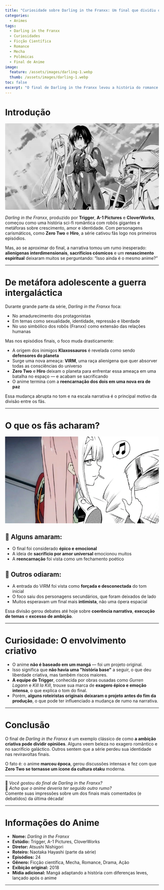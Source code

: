 ```yaml
---
title: "Curiosidade sobre Darling in the Franxx: Um final que dividiu opiniões"
categories:
  - Animes
tags:
  - Darling in the Franxx
  - Curiosidades
  - Ficção Científica
  - Romance
  - Mecha
  - Polêmicas
  - Final de Anime
image:
  feature: /assets/images/darling-1.webp
  thumb: /assets/images/darling-1.webp
toc: false
excerpt: "O final de Darling in the Franxx levou a história do romance adolescente e da guerra contra monstros a um nível galáctico — e isso deixou muitos fãs divididos. Amor, reencarnação e alienígenas no mesmo pacote: foi ousado ou exagerado?"
---
```


# Introdução

![Zero Two e Hiro em um momento chave do episódio final.](/assets/images/darling-1.webp)

*Darling in the Franxx*, produzido por **Trigger**, **A-1 Pictures** e **CloverWorks**, começou como uma história sci-fi romântica com robôs gigantes e metáforas sobre crescimento, amor e identidade. Com personagens carismáticos, como **Zero Two** e **Hiro**, a série cativou fãs logo nos primeiros episódios.

Mas, ao se aproximar do final, a narrativa tomou um rumo inesperado: **alienígenas interdimensionais**, **sacrifícios cósmicos** e um **renascimento espiritual** deixaram muitos se perguntando: “Isso ainda é o mesmo anime?”

---

# De metáfora adolescente a guerra intergaláctica

Durante grande parte da série, *Darling in the Franxx* foca:

- No amadurecimento dos protagonistas  
- Em temas como sexualidade, identidade, repressão e liberdade  
- No uso simbólico dos robôs (Franxx) como extensão das relações humanas  

Mas nos episódios finais, o foco muda drasticamente:

- A origem dos inimigos **Klaxossauros** é revelada como sendo **defensores do planeta**  
- Surge uma nova ameaça: **VIRM**, uma raça alienígena que quer absorver todas as consciências do universo  
- **Zero Two** e **Hiro** deixam o planeta para enfrentar essa ameaça em uma batalha no espaço — e acabam se sacrificando  
- O anime termina com a **reencarnação dos dois em uma nova era de paz**

Essa mudança abrupta no tom e na escala narrativa é o principal motivo da divisão entre os fãs.

---

# O que os fãs acharam?

![Cena de Zero Two transformada em nave para a batalha final.](/assets/images/darling-2.webp)

## 🤯 Alguns amaram:

- O final foi considerado **épico e emocional**  
- A ideia de **sacrifício por amor universal** emocionou muitos  
- A **reencarnação** foi vista como um fechamento poético

## 😤 Outros odiaram:

- A entrada do VIRM foi vista como **forçada e desconectada** do tom inicial  
- O foco saiu dos personagens secundários, que foram deixados de lado  
- Muitos esperavam um final mais **intimista**, não uma ópera espacial

Essa divisão gerou debates até hoje sobre **coerência narrativa**, **execução de temas** e **excesso de ambição**.

---

# Curiosidade: O envolvimento criativo

- O anime **não é baseado em um mangá** — foi um projeto original.  
- Isso significa que **não havia uma "história base"** a seguir, o que deu liberdade criativa, mas também riscos maiores.  
- **A equipe de Trigger**, conhecida por obras ousadas como *Gurren Lagann* e *Kill la Kill*, trouxe sua marca de **exagero épico e emoção intensa**, o que explica o tom do final.  
- Porém, **alguns roteiristas originais deixaram o projeto antes do fim da produção**, o que pode ter influenciado a mudança de rumo na narrativa.

---

# Conclusão

O final de *Darling in the Franxx* é um exemplo clássico de como **a ambição criativa pode dividir opiniões**. Alguns veem beleza no exagero romântico e no sacrifício galáctico. Outros sentem que a série perdeu sua identidade nas reviravoltas finais.

O fato é: o anime **marcou época**, gerou discussões intensas e fez com que **Zero Two se tornasse um ícone da cultura otaku** moderna.

---

💬 *Você gostou do final de Darling in the Franxx?*  
🚀 *Acha que o anime deveria ter seguido outro rumo?*  
Comente suas impressões sobre um dos finais mais comentados (e debatidos) da última década!

---

# Informações do Anime

- **Nome:** *Darling in the Franxx*  
- **Estúdio:** Trigger, A-1 Pictures, CloverWorks  
- **Diretor:** Atsushi Nishigori  
- **Roteiro:** Naotaka Hayashi (parte da série)  
- **Episódios:** 24  
- **Gênero:** Ficção científica, Mecha, Romance, Drama, Ação  
- **Exibição original:** 2018  
- **Mídia adicional:** Mangá adaptando a história com diferenças leves, lançado após o anime  

---